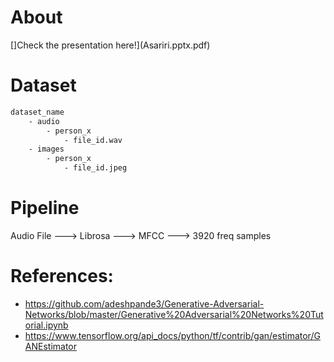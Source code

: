 # About 
[]Check the presentation here!](Asariri.pptx.pdf)

# Dataset

```bash
dataset_name
    - audio
        - person_x
            - file_id.wav
    - images
        - person_x
            - file_id.jpeg

```



# Pipeline

Audio File ---> Librosa ---> MFCC ---> 3920 freq samples

# References:
- https://github.com/adeshpande3/Generative-Adversarial-Networks/blob/master/Generative%20Adversarial%20Networks%20Tutorial.ipynb
- https://www.tensorflow.org/api_docs/python/tf/contrib/gan/estimator/GANEstimator
